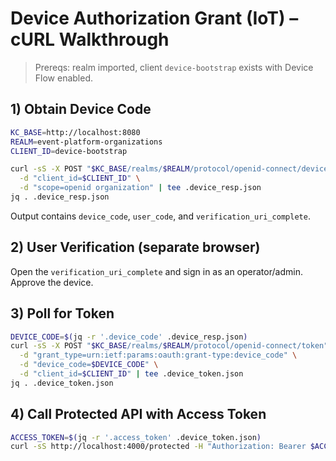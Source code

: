 # Device Authorization Grant (IoT) – cURL Walkthrough

> Prereqs: realm imported, client `device-bootstrap` exists with Device Flow enabled.

## 1) Obtain Device Code
```bash
KC_BASE=http://localhost:8080
REALM=event-platform-organizations
CLIENT_ID=device-bootstrap

curl -sS -X POST "$KC_BASE/realms/$REALM/protocol/openid-connect/device/auth" \
  -d "client_id=$CLIENT_ID" \
  -d "scope=openid organization" | tee .device_resp.json
jq . .device_resp.json
```

Output contains `device_code`, `user_code`, and `verification_uri_complete`.

## 2) User Verification (separate browser)

Open the `verification_uri_complete` and sign in as an operator/admin. Approve the device.

## 3) Poll for Token

```bash
DEVICE_CODE=$(jq -r '.device_code' .device_resp.json)
curl -sS -X POST "$KC_BASE/realms/$REALM/protocol/openid-connect/token" \
  -d "grant_type=urn:ietf:params:oauth:grant-type:device_code" \
  -d "device_code=$DEVICE_CODE" \
  -d "client_id=$CLIENT_ID" | tee .device_token.json
jq . .device_token.json
```

## 4) Call Protected API with Access Token

```bash
ACCESS_TOKEN=$(jq -r '.access_token' .device_token.json)
curl -sS http://localhost:4000/protected -H "Authorization: Bearer $ACCESS_TOKEN"
```